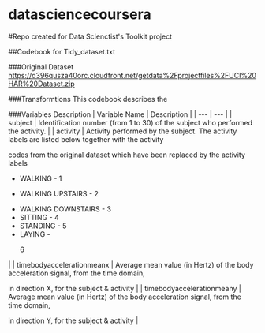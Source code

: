 datasciencecoursera
===================

#Repo created for Data Scienctist's Toolkit project

##Codebook for Tidy_dataset.txt

###Original Dataset
https://d396qusza40orc.cloudfront.net/getdata%2Fprojectfiles%2FUCI%20HAR%20Dataset.zip


###Transformtions
This codebook describes the 

###Variables Description
| Variable Name | Description |
| --- | --- |
| subject | Identification number (from 1 to 30) of the subject who performed the activity. |
| activity | Activity performed by the subject. The activity labels are listed below together with the activity 

codes from the original dataset which have been replaced by the activity labels <ul><li> WALKING - 1</li><li> 

WALKING UPSTAIRS - 2</li><li> WALKING DOWNSTAIRS - 3</li><li> SITTING - 4</li><li> STANDING - 5</li><li> LAYING - 

6</li></ul>|
| timebodyaccelerationmeanx | Average mean value (in Hertz) of the body acceleration signal, from the time domain, 

in direction X, for the subject & activity |
| timebodyaccelerationmeany | Average mean value (in Hertz) of the body acceleration signal, from the time domain, 

in direction Y, for the subject & activity |
